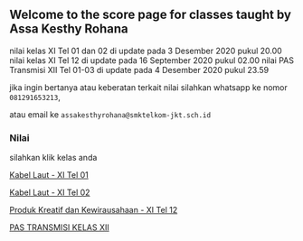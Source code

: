 ## Welcome to the score page for classes taught by Assa Kesthy Rohana

nilai kelas XI Tel 01 dan 02 di update pada 3 Desember 2020 pukul 20.00
nilai kelas XI Tel 12 di update pada 16 September 2020 pukul 02.00
nilai PAS Transmisi XII Tel 01-03 di update pada 4 Desember 2020 pukul 23.59

jika ingin bertanya atau keberatan terkait nilai silahkan whatsapp ke nomor ```081291653213```,

atau email ke ```assakesthyrohana@smktelkom-jkt.sch.id```

### Nilai

silahkan klik kelas anda

[Kabel Laut - XI Tel 01](https://docs.google.com/spreadsheets/d/e/2PACX-1vTrZ6XGaTWalba6PbE_XX_t08cKCxIhsYGXOo6WAnewUJyrDbZXxRNtpbBgKTFqJg/pubhtml?gid=1899438046&single=true)

[Kabel Laut - XI Tel 02](https://docs.google.com/spreadsheets/d/e/2PACX-1vTUogByXlSYjMrhFHL4uQ0JH0gkRY78A3u2IYcfDb-e6cE6AT-DDOXOMULtwSR-bw/pubhtml?gid=960847127&single=true)

[Produk Kreatif dan Kewirausahaan - XI Tel 12](https://docs.google.com/spreadsheets/d/e/2PACX-1vSxbmwxkYHetMGn_ZSKQlBn0PdUsQNUZbOq4MsgUnQieaZqHWyyvfg68PDpQGrsFQ/pubhtml)

[PAS TRANSMISI KELAS XII](https://docs.google.com/spreadsheets/d/e/2PACX-1vRypHRqBezXd2G7cPAC6Z4-g3QBVddZbRwcLfPhuN7Da4jq7F4nv_07ys5-I0ncXQ/pubhtml?gid=526774308&single=true)

